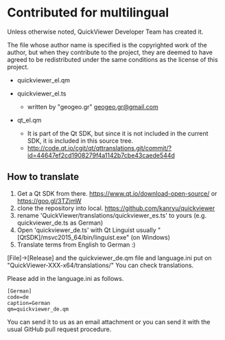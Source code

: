 # Contributed for multilingual

Unless otherwise noted, QuickViewer Developer Team has created it.

The file whose author name is specified is the copyrighted work of the author, but when they contribute to the project, they are deemed to have agreed to be redistributed under the same conditions as the license of this project.

- quickviewer_el.qm
- quickviewer_el.ts
    - written by "geogeo.gr" <geogeo.gr@gmail.com>

- qt_el.qm
    - It is part of the Qt SDK, but since it is not included in the current SDK, it is included in this source tree.
    - http://code.qt.io/cgit/qt/qttranslations.git/commit/?id=44647ef2cd1908279f4a1142b7cbe43caede544d

## How to translate


1. Get a Qt SDK from there. https://www.qt.io/download-open-source/ or https://goo.gl/3TZjmW
1. clone the repository into local. https://github.com/kanryu/quickviewer
1. rename 'QuickViewer/translations/quickviewer_es.ts' to yours (e.g. quickviewer_de.ts as German)
1. Open 'quickviewer_de.ts' with Qt Linguist
   usually "[QtSDK]/msvc2015_64/bin/linguist.exe" (on Windows)
1. Translate terms from English to German :)

[File]->[Release] and the quickviewer_de.qm file and language.ini put on "QuickViewer-XXX-x64/translations/"
You can check translations.

Please add in the language.ini as follows.
```
[German]
code=de
caption=German
qm=quickviewer_de.qm
```



You can send it to us as an email attachment or you can send it with the usual GitHub pull request procedure.



